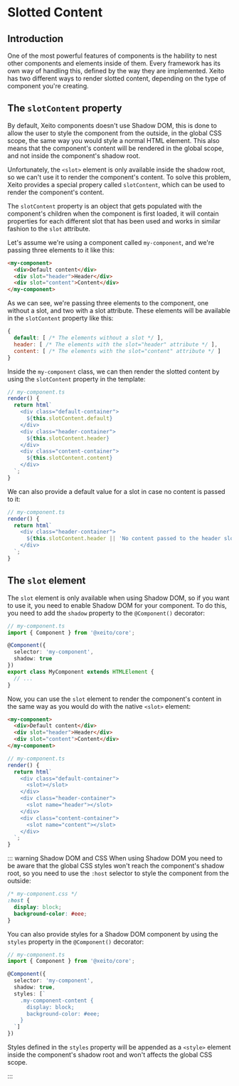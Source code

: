 # Slotted Content

## Introduction

One of the most powerful features of components is the hability to nest other components and elements inside of them.
Every framework has its own way of handling this, defined by the way they are implemented. Xeito has two different ways
to render slotted content, depending on the type of component you're creating.

## The `slotContent` property

By default, Xeito components doesn't use Shadow DOM, this is done to allow the user to style the component from the outside, 
in the global CSS scope, the same way you would style a normal HTML element. This also means that the component's content
will be rendered in the global scope, and not inside the component's shadow root.

Unfortunately, the `<slot>` element is only available inside the shadow root, so we can't use it to render the component's content.
To solve this problem, Xeito provides a special propery called `slotContent`, which can be used to render the component's content.

The `slotContent` property is an object that gets populated with the component's children when the component is first loaded,
it will contain properties for each different slot that has been used and works in similar fashion to the `slot` attribute.

Let's assume we're using a component called `my-component`, and we're passing three elements to it like this:

```html
<my-component>
  <div>Default content</div>
  <div slot="header">Header</div>
  <div slot="content">Content</div>
</my-component>
```
As we can see, we're passing three elements to the component, one without a slot, and two with a slot attribute.
These elements will be available in the `slotContent` property like this:

```js
{
  default: [ /* The elements without a slot */ ],
  header: [ /* The elements with the slot="header" attribute */ ],
  content: [ /* The elements with the slot="content" attribute */ ]
}
```
Inside the `my-component` class, we can then render the slotted content by using the `slotContent` property in the template:

```typescript
// my-component.ts
render() {
  return html`
    <div class="default-container">
      ${this.slotContent.default}
    </div>
    <div class="header-container">
      ${this.slotContent.header}
    </div>
    <div class="content-container">
      ${this.slotContent.content}
    </div>
  `;
}
```
We can also provide a default value for a slot in case no content is passed to it:

```typescript
// my-component.ts
render() {
  return html`
    <div class="header-container">
      ${this.slotContent.header || 'No content passed to the header slot'}
    </div>
  `;
}
```

## The `slot` element

The `slot` element is only available when using Shadow DOM, so if you want to use it, you need to enable Shadow DOM for your component.
To do this, you need to add the `shadow` property to the `@Component()` decorator:

```typescript
// my-component.ts
import { Component } from '@xeito/core';

@Component({
  selector: 'my-component',
  shadow: true
})
export class MyComponent extends HTMLElement {
  // ...
}
```

Now, you can use the `slot` element to render the component's content in the same way as you would do with the native `<slot>` element:

```html
<my-component>
  <div>Default content</div>
  <div slot="header">Header</div>
  <div slot="content">Content</div>
</my-component>
```

```typescript
// my-component.ts
render() {
  return html`
    <div class="default-container">
      <slot></slot>
    </div>
    <div class="header-container">
      <slot name="header"></slot>
    </div>
    <div class="content-container">
      <slot name="content"></slot>
    </div>
  `;
}
```

::: warning Shadow DOM and CSS
When using Shadow DOM you need to be aware that the global CSS styles won't reach the component's shadow root, so you need to
use the `:host` selector to style the component from the outside:

```css
/* my-component.css */
:host {
  display: block;
  background-color: #eee;
}
```
You can also provide styles for a Shadow DOM component by using the `styles` property in the `@Component()` decorator:

```typescript
// my-component.ts
import { Component } from '@xeito/core';

@Component({
  selector: 'my-component',
  shadow: true,
  styles: [`
    .my-component-content {
      display: block;
      background-color: #eee;
    }
  `]
})
```
Styles defined in the `styles` property will be appended as a `<style>` element inside the component's shadow root and won't affects
the global CSS scope.


:::